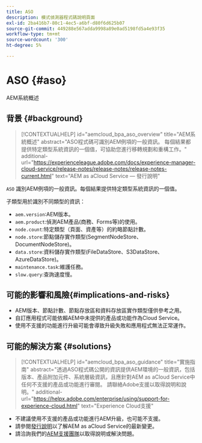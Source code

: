 ```yaml
---
title: ASO
description: 模式偵測器程式碼說明頁面
exl-id: 2ba416b7-80c1-4ec5-a6bf-d80f6d625b07
source-git-commit: 449288e567adda9998a89e0ad5198fd5a4e93f35
workflow-type: tm+mt
source-wordcount: '300'
ht-degree: 5%

---
```


# ASO {#aso}

AEM系統概述

## 背景 {#background}

>[!CONTEXTUALHELP]
>id="aemcloud_bpa_aso_overview"
>title="AEM系統概述"
>abstract="ASO程式碼可識別AEM例項的一般資訊。 每個結果都提供特定類型系統資訊的一個值，可協助您進行移轉規劃和重構工作。"
>additional-url="https://experienceleague.adobe.com/docs/experience-manager-cloud-service/release-notes/release-notes/release-notes-current.html" text="AEM as aCloud Service — 發行說明"

`ASO` 識別AEM例項的一般資訊。每個結果提供特定類型系統資訊的一個值。

子類型用於識別不同類型的資訊：

* `aem.version`:AEM版本。
* `aem.product`:偵測AEM產品(商務、Forms等)的使用。
* `node.count`:特定類型（頁面、資產等）的約略節點計數。
* `node.store`:節點儲存實作類型(SegmentNodeStore、DocumentNodeStore)。
* `data.store`:資料儲存實作類型(FileDataStore、S3DataStore、AzureDataStore)。
* `maintenance.task`:維護任務。
* `slow.query`:查詢速度慢。

## 可能的影響和風險{#implications-and-risks}

* AEM版本、節點計數、節點存放區和資料存放區實作類型僅供參考之用。
* 自訂應用程式可能依賴AEM中未提供的產品或功能作為Cloud Service。
* 使用不支援的功能進行升級可能會導致升級失敗和應用程式無法正常運作。

## 可能的解決方案 {#solutions}

>[!CONTEXTUALHELP]
>id="aemcloud_bpa_aso_guidance"
>title="實施指南"
>abstract="透過ASO程式碼公開的資訊提供AEM環境的一般資訊，包括版本、產品附加元件、系統層級資訊，且應針對AEM as aCloud Service中任何不支援的產品或功能進行審閱。 請聯絡Adobe支援以取得說明和說明。"
>additional-url="https://helpx.adobe.com/enterprise/using/support-for-experience-cloud.html" text="Experience Cloud支援"

* 不建議使用不支援的產品或功能進行AEM升級，也可能不支援。
* 請參閱[發行說明](https://experienceleague.adobe.com/docs/experience-manager-cloud-service/release-notes/release-notes/release-notes-current.html?lang=zh-Hant)以了解AEM as aCloud Service的最新變更。
* 請洽詢我們的[AEM支援團隊](https://helpx.adobe.com/enterprise/using/support-for-experience-cloud.html)以取得說明或解決問題。
